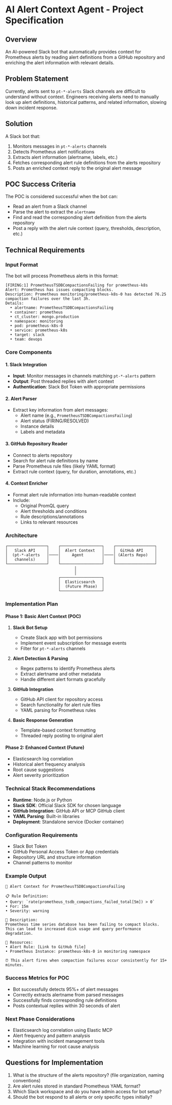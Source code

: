 # AI Alert Context Agent - Project Specification

## Overview
An AI-powered Slack bot that automatically provides context for Prometheus alerts by reading alert definitions from a GitHub repository and enriching the alert information with relevant details.

## Problem Statement
Currently, alerts sent to `pt-*-alerts` Slack channels are difficult to understand without context. Engineers receiving alerts need to manually look up alert definitions, historical patterns, and related information, slowing down incident response.

## Solution
A Slack bot that:
1. Monitors messages in `pt-*-alerts` channels
2. Detects Prometheus alert notifications
3. Extracts alert information (alertname, labels, etc.)
4. Fetches corresponding alert rule definitions from the alerts repository
5. Posts an enriched context reply to the original alert message

## POC Success Criteria
The POC is considered successful when the bot can:
- Read an alert from a Slack channel
- Parse the alert to extract the `alertname` 
- Find and read the corresponding alert definition from the alerts repository
- Post a reply with the alert rule context (query, thresholds, description, etc.)

## Technical Requirements

### Input Format
The bot will process Prometheus alerts in this format:
```
[FIRING:1] PrometheusTSDBCompactionsFailing for prometheus-k8s
Alert: Prometheus has issues compacting blocks.
Description: Prometheus monitoring/prometheus-k8s-0 has detected 76.25 compaction failures over the last 3h.
Details:
  • alertname: PrometheusTSDBCompactionsFailing
  • container: prometheus
  • ct_cluster: mongo.production
  • namespace: monitoring
  • pod: prometheus-k8s-0
  • service: prometheus-k8s
  • target: slack
  • team: devops
```

### Core Components

#### 1. Slack Integration
- **Input**: Monitor messages in channels matching `pt-*-alerts` pattern
- **Output**: Post threaded replies with alert context
- **Authentication**: Slack Bot Token with appropriate permissions

#### 2. Alert Parser
- Extract key information from alert messages:
  - Alert name (e.g., `PrometheusTSDBCompactionsFailing`)
  - Alert status (FIRING/RESOLVED)
  - Instance details
  - Labels and metadata

#### 3. GitHub Repository Reader
- Connect to alerts repository
- Search for alert rule definitions by name
- Parse Prometheus rule files (likely YAML format)
- Extract rule context (query, for duration, annotations, etc.)

#### 4. Context Enricher
- Format alert rule information into human-readable context
- Include:
  - Original PromQL query
  - Alert thresholds and conditions
  - Rule descriptions/annotations
  - Links to relevant resources

### Architecture

```
┌─────────────────┐    ┌──────────────────┐    ┌─────────────────┐
│   Slack API     │    │  Alert Context   │    │  GitHub API     │
│  (pt-*-alerts   │────│     Agent        │────│ (Alerts Repo)   │
│   channels)     │    │                  │    │                 │
└─────────────────┘    └──────────────────┘    └─────────────────┘
                              │
                              │
                       ┌──────────────────┐
                       │  Elasticsearch   │
                       │  (Future Phase)  │
                       └──────────────────┘
```

### Implementation Plan

#### Phase 1: Basic Alert Context (POC)
1. **Slack Bot Setup**
   - Create Slack app with bot permissions
   - Implement event subscription for message events
   - Filter for `pt-*-alerts` channels

2. **Alert Detection & Parsing**
   - Regex patterns to identify Prometheus alerts
   - Extract alertname and other metadata
   - Handle different alert formats gracefully

3. **GitHub Integration**
   - GitHub API client for repository access
   - Search functionality for alert rule files
   - YAML parsing for Prometheus rules

4. **Basic Response Generation**
   - Template-based context formatting
   - Threaded reply posting to original alert

#### Phase 2: Enhanced Context (Future)
- Elasticsearch log correlation
- Historical alert frequency analysis
- Root cause suggestions
- Alert severity prioritization

### Technical Stack Recommendations
- **Runtime**: Node.js or Python
- **Slack SDK**: Official Slack SDK for chosen language
- **GitHub Integration**: GitHub API or MCP GitHub client
- **YAML Parsing**: Built-in libraries
- **Deployment**: Standalone service (Docker container)

### Configuration Requirements
- Slack Bot Token
- GitHub Personal Access Token or App credentials
- Repository URL and structure information
- Channel patterns to monitor

### Example Output
```
🤖 Alert Context for PrometheusTSDBCompactionsFailing

📋 Rule Definition:
• Query: `rate(prometheus_tsdb_compactions_failed_total[5m]) > 0`
• For: 15m
• Severity: warning

📝 Description:
Prometheus time series database has been failing to compact blocks. This can lead to increased disk usage and query performance degradation.

🔗 Resources:
• Alert Rule: [Link to GitHub file]
• Prometheus Instance: prometheus-k8s-0 in monitoring namespace

⏰ This alert fires when compaction failures occur consistently for 15+ minutes.
```

### Success Metrics for POC
- Bot successfully detects 95%+ of alert messages
- Correctly extracts alertname from parsed messages
- Successfully finds corresponding rule definitions
- Posts contextual replies within 30 seconds of alert

### Next Phase Considerations
- Elasticsearch log correlation using Elastic MCP
- Alert frequency and pattern analysis
- Integration with incident management tools
- Machine learning for root cause analysis

## Questions for Implementation
1. What is the structure of the alerts repository? (file organization, naming conventions)
2. Are alert rules stored in standard Prometheus YAML format?
3. Which Slack workspace and do you have admin access for bot setup?
4. Should the bot respond to all alerts or only specific types initially?
